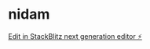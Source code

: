 # nidam

[Edit in StackBlitz next generation editor ⚡️](https://stackblitz.com/~/github.com/ydideh810/nidam)